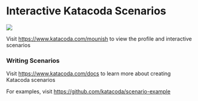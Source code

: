 # Interactive Katacoda Scenarios

[![](http://shields.katacoda.com/katacoda/mounish/count.svg)](https://www.katacoda.com/mounish "Get your profile on Katacoda.com")

Visit https://www.katacoda.com/mounish to view the profile and interactive scenarios

### Writing Scenarios
Visit https://www.katacoda.com/docs to learn more about creating Katacoda scenarios

For examples, visit https://github.com/katacoda/scenario-example
